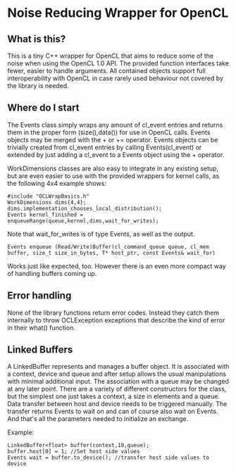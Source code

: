 
# Noise Reducing Wrapper for OpenCL

## What is this?

This is a tiny C++ wrapper for OpenCL that aims to reduce some of the noise when using the OpenCL 1.0 API.
The provided function interfaces take fewer, easier to handle arguments.
All contained objects support full interoperability with OpenCL in case rarely used behaviour not covered by the library is needed.

## Where do I start

The Events class simply wraps any amount of cl\_event entries and returns them in the proper form (size(),data()) for use in OpenCL calls.
Events objects may be merged with the + or += operator. Events objects can be trivially created from cl\_event entries by calling Events(cl_event) or extended by just adding a cl\_event to a Events object using the + operator.

WorkDimensions classes are also easy to integrate in any existing setup, but are even easier to use with the provided wrappers for kernel calls, as the following 4x4 example shows:

    #include "OCLWrapBasics.h"
    WorkDimensions dims{4,4};
    dims.implementation_chooses_local_distribution();
    Events kernel_finished = enqueueRange(queue,kernel,dims,wait_for_writes);

Note that wait\_for\_writes is of type Events, as well as the output.

    Events enqueue (Read/Write)Buffer(cl_command_queue queue, cl_mem buffer, size_t size_in_bytes, T* host_ptr, const Events& wait_for)

Works just like expected, too. However there is an even more compact way of handling buffers coming up.


## Error handling

None of the library functions return error codes. Instead they catch them internally to throw OCLException
exceptions that describe the kind of error in their what() function.


## Linked Buffers

A LinkedBuffer represents and manages a buffer object. It is associated with a context, device and queue and after setup 
allows the usual manipulations with minimal additional input. The association with a queue may be changed at any later point.
There are a variety of different constructors for the class, but the simplest one just takes a context, a size in elements and a queue. 
Data transfer between host and device needs to be triggered manually. The transfer returns Events to wait on and can of course also wait on Events.
And that's all the parameters needed to initialize an exchange.

Example:

    LinkedBuffer<float> buffer(context,10,queue);
    buffer.host[0] = 1; //Set host side values
    Events wait = buffer.to_device(); //transfer host side values to device
 